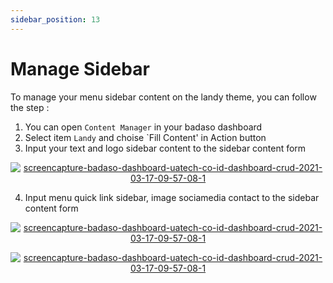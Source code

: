 ```yaml
---
sidebar_position: 13
---
```


# Manage Sidebar

To manage your menu sidebar content on the landy theme, you can follow the step :
1. You can open `Content Manager` in your badaso dashboard
2. Select item `Landy` and choise `Fill Content' in Action button
3. Input your text and logo sidebar content to the sidebar content form
<p align="center">
  <a href="https://badaso-docs.uatech.co.id/">
    <img src="http://localhost:3000/img/sidebar-content.png" alt="screencapture-badaso-dashboard-uatech-co-id-dashboard-crud-2021-03-17-09-57-08-1" />
  </a>
</p>

4. Input menu quick link sidebar, image sociamedia contact to the sidebar content form
<p align="center">
  <a href="https://badaso-docs.uatech.co.id/">
    <img src="http://localhost:3000/img/quick-link.png" alt="screencapture-badaso-dashboard-uatech-co-id-dashboard-crud-2021-03-17-09-57-08-1" />
  </a>
</p>

<p align="center">
  <a href="https://badaso-docs.uatech.co.id/">
    <img src="http://localhost:3000/img/social-media.png" alt="screencapture-badaso-dashboard-uatech-co-id-dashboard-crud-2021-03-17-09-57-08-1" />
  </a>
</p>

